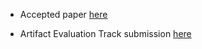 * Accepted paper [here](./VISSOFT_2023_accepted.pdf)

* Artifact Evaluation Track submission [here](./2023_VISSOFT_Artifact.pdf)

